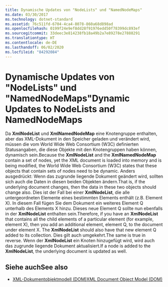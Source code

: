 ```yaml
---
title: Dynamische Updates von "NodeLists" und "NamedNodeMaps"
ms.date: 03/30/2017
ms.technology: dotnet-standard
ms.assetid: 76c511fd-6704-4ca4-8078-860a68d898ad
ms.openlocfilehash: 0199f24e9ef8dd28f91976edd50f78399dc893ef
ms.sourcegitcommit: 33deec3e814238fb18a49b2a7e89278e27888291
ms.translationtype: HT
ms.contentlocale: de-DE
ms.lasthandoff: 06/02/2020
ms.locfileid: "84292084"
---
```

# <a name="dynamic-updates-to-nodelists-and-namednodemaps"></a><span data-ttu-id="674ff-102">Dynamische Updates von "NodeLists" und "NamedNodeMaps"</span><span class="sxs-lookup"><span data-stu-id="674ff-102">Dynamic Updates to NodeLists and NamedNodeMaps</span></span>
<span data-ttu-id="674ff-103">Da **XmlNodeList** und **XmlNamedNodeMap** eine Knotengruppe enthalten, aber das XML-Dokument in den Speicher geladen und verändert wird, müssen die vom World Wide Web Consortium (W3C) definierten Statusangaben, die diese Objekte mit den Knotengruppen haben können, dynamisch sein.</span><span class="sxs-lookup"><span data-stu-id="674ff-103">Because the **XmlNodeList** and the **XmlNamedNodeMap** contain a set of nodes, yet the XML document is loaded into memory and is being modified, the World Wide Web Consortium (W3C) states that these objects that contain sets of nodes need to be dynamic.</span></span> <span data-ttu-id="674ff-104">Anders ausgedrückt: Wenn das zugrunde liegende Dokument geändert wird, sollten sich auch die Daten in diesen beiden Objekten ändern.</span><span class="sxs-lookup"><span data-stu-id="674ff-104">That is, if the underlying document changes, then the data in these two objects should change also.</span></span> <span data-ttu-id="674ff-105">Dies ist der Fall bei einer **XmlNodeList**, die alle untergeordneten Elemente eines bestimmten Elements enthält (z.B. Element X). In diesem Fall fügen Sie dem Dokument ein weiteres Element Q unterhalb des Elements X hinzu. Dieses neue Element Q sollte nun ebenfalls in der **XmlNodeList** enthalten sein.</span><span class="sxs-lookup"><span data-stu-id="674ff-105">Therefore, if you have an **XmlNodeList** that contains all the child elements of a particular element (for example, element X), then you add an additional element, element Q, to the document under element X. The **XmlNodeList** should also have that new element Q added to its collection.</span></span> <span data-ttu-id="674ff-106">Dies gilt auch umgekehrt.</span><span class="sxs-lookup"><span data-stu-id="674ff-106">The same is true in reverse.</span></span> <span data-ttu-id="674ff-107">Wenn der **XmlNodeList** ein Knoten hinzugefügt wird, wird auch das zugrunde liegende Dokument aktualisiert.</span><span class="sxs-lookup"><span data-stu-id="674ff-107">If a node is added to the **XmlNodeList**, the underlying document is updated as well.</span></span>  
  
## <a name="see-also"></a><span data-ttu-id="674ff-108">Siehe auch</span><span class="sxs-lookup"><span data-stu-id="674ff-108">See also</span></span>

- [<span data-ttu-id="674ff-109">XML-Dokumentobjektmodell (DOM)</span><span class="sxs-lookup"><span data-stu-id="674ff-109">XML Document Object Model (DOM)</span></span>](xml-document-object-model-dom.md)
